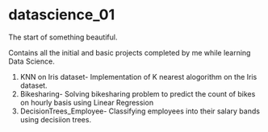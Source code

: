# datascience_01
The start of something beautiful.

Contains all the initial and basic projects completed by me while learning Data Science.
1. KNN on Iris dataset- Implementation of K nearest alogorithm on the Iris dataset.
2. Bikesharing- Solving bikesharing problem to predict the count of bikes on hourly basis using Linear Regression
3. DecisionTrees_Employee- Classifying employees into their salary bands using decisiion trees.

